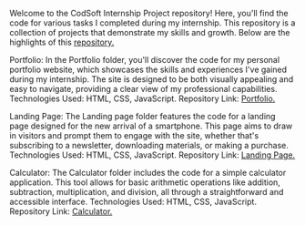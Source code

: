 Welcome to the CodSoft Internship Project repository! Here, you'll find the code for various tasks I completed during my internship. This repository is a collection of projects that demonstrate my skills and growth. Below are the highlights of this [repository.](https://github.com/Bharani951/CODSOFT-internship.git)

Portfolio: In the Portfolio folder, you'll discover the code for my personal portfolio website, which showcases the skills and experiences I've gained during my internship. The site is designed to be both visually appealing and easy to navigate, providing a clear view of my professional capabilities. Technologies Used: HTML, CSS, JavaScript. Repository Link: [Portfolio.](https://Bharani951.github.io/CODSOFT-internship/Portfolio/index.html)

Landing Page: The Landing page folder features the code for a landing page designed for the new arrival of a smartphone. This page aims to draw in visitors and prompt them to engage with the site, whether that's subscribing to a newsletter, downloading materials, or making a purchase. Technologies Used: HTML, CSS, JavaScript. Repository Link: [Landing Page.](https://Bharani951.github.io/CODSOFT-internship/Landing_page/index.html)

Calculator: The Calculator folder includes the code for a simple calculator application. This tool allows for basic arithmetic operations like addition, subtraction, multiplication, and division, all through a straightforward and accessible interface. Technologies Used: HTML, CSS, JavaScript. Repository Link: [Calculator.](https://Bharani951.github.io/CODSOFT-internship/Calculator/index.html)
